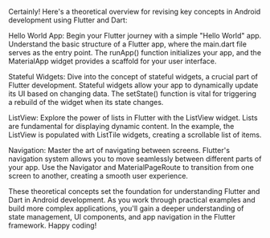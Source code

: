 Certainly! Here's a theoretical overview for revising key concepts in Android development using Flutter and Dart:

Hello World App:
Begin your Flutter journey with a simple "Hello World" app. Understand the basic structure of a Flutter app, where the main.dart file serves as the entry point. The runApp() function initializes your app, and the MaterialApp widget provides a scaffold for your user interface.

Stateful Widgets:
Dive into the concept of stateful widgets, a crucial part of Flutter development. Stateful widgets allow your app to dynamically update its UI based on changing data. The setState() function is vital for triggering a rebuild of the widget when its state changes.

ListView:
Explore the power of lists in Flutter with the ListView widget. Lists are fundamental for displaying dynamic content. In the example, the ListView is populated with ListTile widgets, creating a scrollable list of items.

Navigation:
Master the art of navigating between screens. Flutter's navigation system allows you to move seamlessly between different parts of your app. Use the Navigator and MaterialPageRoute to transition from one screen to another, creating a smooth user experience.

These theoretical concepts set the foundation for understanding Flutter and Dart in Android development. As you work through practical examples and build more complex applications, you'll gain a deeper understanding of state management, UI components, and app navigation in the Flutter framework. Happy coding!
